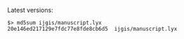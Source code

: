 Latest versions:

    $> md5sum ijgis/manuscript.lyx
    20e146ed217129e7fdc77e8fde8cb6d5  ijgis/manuscript.lyx

